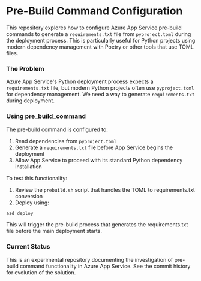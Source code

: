# Pre-Build Command Configuration

This repository explores how to configure Azure App Service pre-build commands to generate a `requirements.txt` file from `pyproject.toml` during the deployment process. This is particularly useful for Python projects using modern dependency management with Poetry or other tools that use TOML files.

### The Problem

Azure App Service's Python deployment process expects a `requirements.txt` file, but modern Python projects often use `pyproject.toml` for dependency management. We need a way to generate `requirements.txt` during deployment.

### Using pre_build_command

The pre-build command is configured to:
1. Read dependencies from `pyproject.toml`
2. Generate a `requirements.txt` file before App Service begins the deployment
3. Allow App Service to proceed with its standard Python dependency installation

To test this functionality:

1. Review the `prebuild.sh` script that handles the TOML to requirements.txt conversion
2. Deploy using:

```bash
azd deploy
```

This will trigger the pre-build process that generates the requirements.txt file before the main deployment starts.

### Current Status

This is an experimental repository documenting the investigation of pre-build command functionality in Azure App Service. See the commit history for evolution of the solution.
